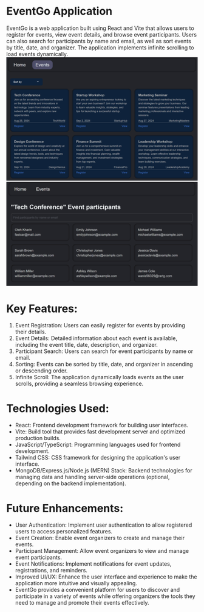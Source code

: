 # EventGo Application

EventGo is a web application built using React and Vite that allows users to register for events, view event details, and browse event participants. Users can also search for participants by name and email, as well as sort events by title, date, and organizer. The application implements infinite scrolling to load events dynamically.
![event-registration](/public/2.png)
![event-registration](/public/1.png)

# Key Features:

1. Event Registration: Users can easily register for events by providing their details.
2. Event Details: Detailed information about each event is available, including the event title, date, description, and organizer.
3. Participant Search: Users can search for event participants by name or email.
4. Sorting: Events can be sorted by title, date, and organizer in ascending or descending order.
5. Infinite Scroll: The application dynamically loads events as the user scrolls, providing a seamless browsing experience.

# Technologies Used:

- React: Frontend development framework for building user interfaces.
- Vite: Build tool that provides fast development server and optimized production builds.
- JavaScript/TypeScript: Programming languages used for frontend development.
- Tailwind CSS: CSS framework for designing the application's user interface.
- MongoDB/Express.js/Node.js (MERN) Stack: Backend technologies for managing data and handling server-side operations (optional, depending on the backend implementation).

# Future Enhancements:

- User Authentication: Implement user authentication to allow registered users to access personalized features.
- Event Creation: Enable event organizers to create and manage their events.
- Participant Management: Allow event organizers to view and manage event participants.
- Event Notifications: Implement notifications for event updates, registrations, and reminders.
- Improved UI/UX: Enhance the user interface and experience to make the application more intuitive and visually appealing.
- EventGo provides a convenient platform for users to discover and participate in a variety of events while offering organizers the tools they need to manage and promote their events effectively.
